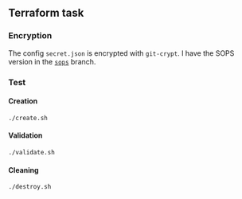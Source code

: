 ## Terraform task

### Encryption

The config `secret.json` is encrypted with `git-crypt`. I have the SOPS version in the [`sops`](https://github.com/im7mortal/proyectito/tree/sops) branch.

### Test
#### Creation

```shell
./create.sh
```

#### Validation

```shell
./validate.sh
```

#### Cleaning

```shell
./destroy.sh
```